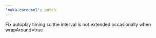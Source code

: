 ```yaml
---
'nuka-carousel': patch
---
```


Fix autoplay timing so the interval is not extended occasionally when wrapAround=true
